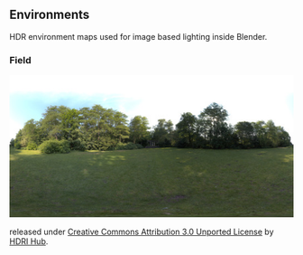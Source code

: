 Environments
------------

HDR environment maps used for image based lighting inside Blender.

### Field  
![Field](field_preview.jpg)  

released under [Creative Commons Attribution 3.0 Unported License](https://creativecommons.org/licenses/by/3.0/) by [HDRI Hub](https://www.hdri-hub.com/hdrishop/freesamples/freehdri/item/116-hdr-040-field-free).
